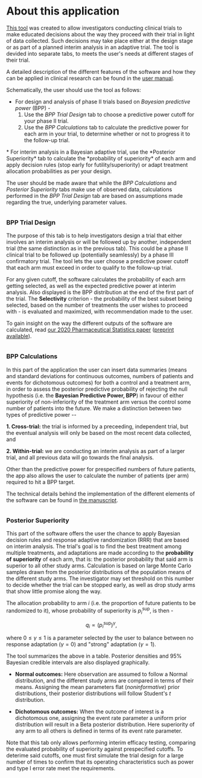 # **About this application**
[This tool](https://harario.shinyapps.io/BIAS/) was created to allow investigators conducting clinical trials to make educated decisions about the way they proceed with their  trial in light of data collected. Such decisions may take place either at the design stage or as part of a planned interim analysis in an adaptive trial. The tool is devided into separate tabs, to meets the user's needs at different stages of their trial.

A detailed description of the different features of the software and how they can be applied in clinical research can be found in the [user manual](https://drive.google.com/file/d/1zDCzGVv9DsQHAjLBhCrI__nZqU6WDOJH/view?usp=sharing).

Schematically, the user should use the tool as follows: 
* For design and analysis of phase II trials based on *Bayesian predictive power* (BPP) - 
  1. Use the *BPP Trial Design* tab to choose a predictive power cutoff for your phase II trial.
  2. Use the *BPP Calculations* tab to calculate the predictive power for each arm in your trial, to determine whether or not to progress it to the follow-up trial.
  
</div>
<div style="margin-bottom:10px;">
</div>  
* For interim analysis in a Bayesian adaptive trial, use the *Posterior Superiority* tab to calculate the *probability of superiority* of each arm and apply decision rules (stop early for futility/superiority) or adapt treatment allocation probabilities as per your design.

The user should be made aware that while the *BPP Calculations* and *Posterior Superiority* tabs make use of observed data, calculations performed in the *BPP Trial Design* tab are based on assumptions made regarding the true, underlying parameter values.

</div>
<div style="margin-bottom:35px;">
</div>

### **BPP Trial Design**
The purpose of this tab is to help investigators design a trial that either involves an interim analysis or will be followed up by another, independent trial (the same distinction as in the previous tab). This could be a phase II clinical trial to be followed up (potentially seamlessly) by a phase III confirmatory trial. The tool lets the user choose a predictive power cutoff that each arm must exceed in order to qualify to the follow-up trial.

For any given cutoff, the software calculates the probability of each arm getting selected, as well as the expected predictive power at interim analysis. Also displayed is the BPP distribution at the end of the first part of the trial. The **Selectivity** criterion - the probability of the best subset being selected, based on the number of treatments the user wishes to proceed with - is evaluated and maximized, with recommendation made to the user. 

To gain insight on the way the different outputs of the software are calculated, read [our 2020 Pharmaceutical Statistics paper](https://onlinelibrary.wiley.com/doi/abs/10.1002/pst.2073) ([preprint available](https://drive.google.com/file/d/1UGx5A97ype7S5_gpoql6nzKdnVUOapWp/view?usp=drive_link)).

</div>
<div style="margin-bottom:35px;">
</div>


### **BPP Calculations**
In this part of the application the user can insert data summaries (means and standard deviations for continuous outcomes, numbers of patients and events for dichotomous outcomes) for both a control and a treatment arm, in order to assess the posterior predictive probability of rejecting the null hypothesis (i.e. the **Bayesian Predictive Power, BPP**) in favour of either superiority of non-inferiority of the treatment arm versus the control some number of patients into the future. We make a distinction between two types of predictive power --

**1. Cross-trial:** the trial is informed by a preceeding, independent trial, but the eventual analysis will only be based on the most recent data collected, and 

**2. Within-trial:** we are conducting an interim analysis as part of a larger trial, and all previous data will go towards the final analysis.

Other than the predictive power for prespecified numbers of future patients, the app also allows the user to calculate the number of patients (per arm) required to hit a BPP target.


The technical details behind the implementation of the different elements of the software can be found in [the manuscript](https://drive.google.com/file/d/1UGx5A97ype7S5_gpoql6nzKdnVUOapWp/view?usp=drive_link).

</div>
<div style="margin-bottom:35px;">
</div>


### **Posterior Superiority**
This part of the software offers the user the chance to apply Bayesian decision rules and response adaptive randomization (RRR) that are based on interim analysis. The trial's goal is to find the best treatment among multiple treatments, and adaptations are made according to the **probability of superiority** of each arm, that is: the posterior probability that said arm is superior to all other study arms. Calculation is based on large Monte Carlo samples drawn from the posterior distributions of the population means of the different study arms. The investigator may set threshold on this number to decide whether the trial can be stopped early, as well as drop study arms that show little promise along the way. 

The allocation probability to arm $i$ (i.e. the proportion of future patients to be randomized to it), whose probability of superiority is $p^{\text{sup}}_i$, is then - 
```math
q_{i} \propto \left(p^{\text{sup}}_i\right)^{\gamma},
```
where $0\leq\gamma\leq1$ is a parameter selected by the user to balance between no response adaptation ($\gamma = 0$) and "strong" adaptation ($\gamma = 1$). 

The tool summarizes the above in a table. Posterior densities and $95\%$ Bayesian credible intervals are also displayed graphically.

* **Normal outcomes:**
Here observation are assumed to follow a Normal distribution, and the different study arms are compared in terms of their means. Assigning the mean parameters flat (*noninformative*) prior distributions, their posterior distributions will follow Student's $t$ distribution. 

* **Dichotomous outcomes:**
When the outcome of interest is a dichotomous one, assigning the event rate parameter a uniform prior distribution will result in a Beta posterior distribution. Here superiority of any arm to all others is defined in terms of its event rate parameter.


</div>
<div style="margin-bottom:10px;">
</div>  
Note that this tab only allows performing interim efficacy testing, comparing the evaluated probability of superiority against prespecified cutoffs. To deterime said cutoffs, one must first simulate the trial design for a large number of times to confirm that its operating characteristics such as power and type I error rate meet the requirements.
